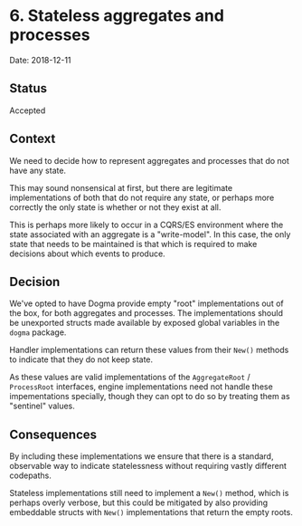 # 6. Stateless aggregates and processes

Date: 2018-12-11

## Status

Accepted

## Context

We need to decide how to represent aggregates and processes that do not have
any state.

This may sound nonsensical at first, but there are legitimate implementations of
both that do not require any state, or perhaps more correctly the only state is
whether or not they exist at all.

This is perhaps more likely to occur in a CQRS/ES environment where the state
associated with an aggregate is a "write-model". In this case, the only state
that needs to be maintained is that which is required to make decisions about
which events to produce.

## Decision

We've opted to have Dogma provide empty "root" implementations out of the box,
for both aggregates and processes. The implementations should be unexported
structs made available by exposed global variables in the `dogma` package.

Handler implementations can return these values from their `New()` methods to
indicate that they do not keep state.

As these values are valid implementations of the `AggregateRoot` / `ProcessRoot`
interfaces, engine implementations need not handle these impementations specially,
though they can opt to do so by treating them as "sentinel" values.

## Consequences

By including these implementations we ensure that there is a standard,
observable way to indicate statelessness without requiring vastly different
codepaths.

Stateless implementations still need to implement a `New()` method, which is
perhaps overly verbose, but this could be mitigated by also providing embeddable
structs with `New()` implementations that return the empty roots.
